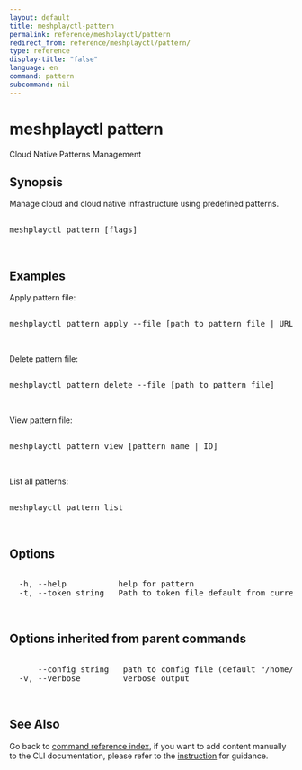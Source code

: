 ```yaml
---
layout: default
title: meshplayctl-pattern
permalink: reference/meshplayctl/pattern
redirect_from: reference/meshplayctl/pattern/
type: reference
display-title: "false"
language: en
command: pattern
subcommand: nil
---
```


# meshplayctl pattern

Cloud Native Patterns Management

## Synopsis

Manage cloud and cloud native infrastructure using predefined patterns.

<pre class='codeblock-pre'>
<div class='codeblock'>
meshplayctl pattern [flags]

</div>
</pre> 

## Examples

Apply pattern file:
<pre class='codeblock-pre'>
<div class='codeblock'>
meshplayctl pattern apply --file [path to pattern file | URL of the file]

</div>
</pre> 

Delete pattern file:
<pre class='codeblock-pre'>
<div class='codeblock'>
meshplayctl pattern delete --file [path to pattern file]

</div>
</pre> 

View pattern file:
<pre class='codeblock-pre'>
<div class='codeblock'>
meshplayctl pattern view [pattern name | ID]

</div>
</pre> 

List all patterns:
<pre class='codeblock-pre'>
<div class='codeblock'>
meshplayctl pattern list

</div>
</pre> 

## Options

<pre class='codeblock-pre'>
<div class='codeblock'>
  -h, --help           help for pattern
  -t, --token string   Path to token file default from current context

</div>
</pre>

## Options inherited from parent commands

<pre class='codeblock-pre'>
<div class='codeblock'>
      --config string   path to config file (default "/home/runner/.meshplay/config.yaml")
  -v, --verbose         verbose output

</div>
</pre>

## See Also

Go back to [command reference index](/reference/meshplayctl/), if you want to add content manually to the CLI documentation, please refer to the [instruction](/project/contributing/contributing-cli#preserving-manually-added-documentation) for guidance.
